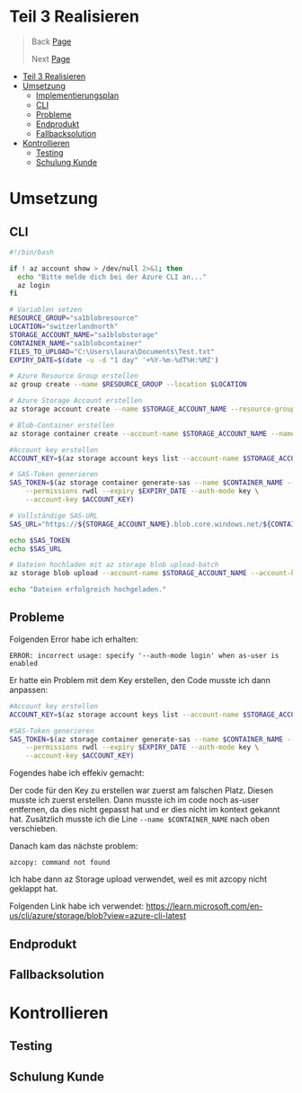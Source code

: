 # Teil 3 Realisieren

> Back [Page](https://github.com/lauradubach/Semesterarbeit1/blob/main/Sites/Teil%202%20Vorbereitung.md)
>
> Next [Page](https://github.com/lauradubach/Semesterarbeit1/blob/main/Sites/Teil%204%20Abschluss.md)


- [Teil 3 Realisieren](#teil-3-realisieren)
- [Umsetzung](#umsetzung)
  - [Implementierungsplan](#implementierungsplan)
  - [CLI](#cli)
  - [Probleme](#probleme)
  - [Endprodukt](#endprodukt)
  - [Fallbacksolution](#fallbacksolution)
- [Kontrollieren](#kontrollieren)
  - [Testing](#testing)
  - [Schulung Kunde](#schulung-kunde)


# Umsetzung

## CLI
```bash
#!/bin/bash

if ! az account show > /dev/null 2>&1; then
  echo "Bitte melde dich bei der Azure CLI an..."
  az login
fi

# Variablen setzen
RESOURCE_GROUP="sa1blobresource"
LOCATION="switzerlandnorth"
STORAGE_ACCOUNT_NAME="sa1blobstorage"
CONTAINER_NAME="sa1blobcontainer"
FILES_TO_UPLOAD="C:\Users\laura\Documents\Test.txt"
EXPIRY_DATE=$(date -u -d "1 day" '+%Y-%m-%dT%H:%MZ')

# Azure Resource Group erstellen
az group create --name $RESOURCE_GROUP --location $LOCATION

# Azure Storage Account erstellen
az storage account create --name $STORAGE_ACCOUNT_NAME --resource-group $RESOURCE_GROUP --location $LOCATION --sku Standard_LRS --kind StorageV2

# Blob-Container erstellen
az storage container create --account-name $STORAGE_ACCOUNT_NAME --name $CONTAINER_NAME

#Account key erstellen
ACCOUNT_KEY=$(az storage account keys list --account-name $STORAGE_ACCOUNT_NAME --query "[?keyName=='key2'].value" --output tsv --output tsv)

# SAS-Token generieren
SAS_TOKEN=$(az storage container generate-sas --name $CONTAINER_NAME --account-name $STORAGE_ACCOUNT_NAME \
    --permissions rwdl --expiry $EXPIRY_DATE --auth-mode key \
    --account-key $ACCOUNT_KEY)

# Vollständige SAS-URL
SAS_URL="https://${STORAGE_ACCOUNT_NAME}.blob.core.windows.net/${CONTAINER_NAME}?${SAS_TOKEN}"

echo $SAS_TOKEN
echo $SAS_URL

# Dateien hochladen mit az storage blob upload-batch
az storage blob upload --account-name $STORAGE_ACCOUNT_NAME --account-key $ACCOUNT_KEY --container-name $CONTAINER_NAME --file $FILES_TO_UPLOAD --name myblob

echo "Dateien erfolgreich hochgeladen."
```

## Probleme

Folgenden Error habe ich erhalten:

``ERROR: incorrect usage: specify '--auth-mode login' when as-user is enabled``

Er hatte ein Problem mit dem Key erstellen, den Code musste ich dann anpassen:

```bash
#Account key erstellen
ACCOUNT_KEY=$(az storage account keys list --account-name $STORAGE_ACCOUNT_NAME --query "[?keyName=='key2'].value" --output tsv --output tsv)

#SAS-Token generieren
SAS_TOKEN=$(az storage container generate-sas --name $CONTAINER_NAME --account-name $STORAGE_ACCOUNT_NAME \
    --permissions rwdl --expiry $EXPIRY_DATE --auth-mode key \
    --account-key $ACCOUNT_KEY)
```

Fogendes habe ich effekiv gemacht:

Der code für den Key zu erstellen war zuerst am falschen Platz. Diesen musste ich zuerst erstellen. Dann musste ich im code noch as-user entfernen, da dies nicht gepasst hat und er dies nicht im kontext gekannt hat. Zusätzlich musste ich die Line ``--name $CONTAINER_NAME`` nach oben verschieben.

Danach kam das nächste problem:

``azcopy: command not found``

Ich habe dann az Storage upload verwendet, weil es mit azcopy nicht geklappt hat.

Folgenden Link habe ich verwendet: https://learn.microsoft.com/en-us/cli/azure/storage/blob?view=azure-cli-latest

## Endprodukt
## Fallbacksolution

# Kontrollieren
## Testing
## Schulung Kunde